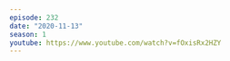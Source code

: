 ```yaml
---
episode: 232
date: "2020-11-13"
season: 1
youtube: https://www.youtube.com/watch?v=fOxisRx2HZY
---
```

